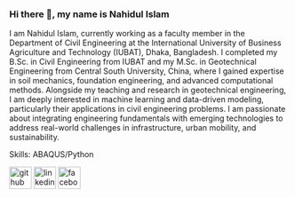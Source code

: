 ### Hi there 👋, my name is Nahidul Islam
I am Nahidul Islam, currently working as a faculty member in the Department of Civil Engineering at the International University of Business Agriculture and Technology (IUBAT), Dhaka, Bangladesh. I completed my B.Sc. in Civil Engineering from IUBAT and my M.Sc. in Geotechnical Engineering from Central South University, China, where I gained expertise in soil mechanics, foundation engineering, and advanced computational methods. Alongside my teaching and research in geotechnical engineering, I am deeply interested in machine learning and data-driven modeling, particularly their applications in civil engineering problems. I am passionate about integrating engineering fundamentals with emerging technologies to address real-world challenges in infrastructure, urban mobility, and sustainability.

Skills: ABAQUS/Python

[<img src='https://cdn.jsdelivr.net/npm/simple-icons@3.0.1/icons/github.svg' alt='github' height='40'>](https://github.com/https://github.com/Nahid6723)  [<img src='https://cdn.jsdelivr.net/npm/simple-icons@3.0.1/icons/linkedin.svg' alt='linkedin' height='40'>](https://www.linkedin.com/in/https://www.linkedin.com/feed/?trk=guest_homepage-basic_google-one-tap-submit/)  [<img src='https://cdn.jsdelivr.net/npm/simple-icons@3.0.1/icons/facebook.svg' alt='facebook' height='40'>](https://www.facebook.com/https://www.facebook.com/nahid.6723/)  

